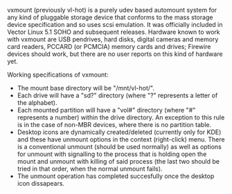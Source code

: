 vxmount (previously vl-hot) is a purely udev based automount system for any kind of pluggable storage device that conforms to the mass storage device specification and so uses scsi emulation. It was officially included in Vector Linux 5.1 SOHO and subsequent releases. Hardware known to work with vxmount are USB pendrives, hard disks, digital cameras and memory card readers, PCCARD (or PCMCIA) memory cards and drives; Firewire devices should work, but there are no user reports on this kind of hardware yet.

Working specifications of vxmount:
- The mount base directory will be "/mnt/vl-hot/".
- Each drive will have a "sd?" directory (where "?" represents a letter of the alphabet).
- Each mounted partition will have a "vol#" directory (where "#" represents a number) within the drive directory. An exception to this rule is in the case of non-MBR devices, where there is no partition table.
- Desktop icons are dynamically created/deleted (currently only for KDE) and these have unmount options in the context (right-click) menu. There is a conventional unmount (should be used normally) as well as options for unmount with signalling to the process that is holding open the mount and unmount with killing of said process (the last two should be tried in that order, when the normal unmount fails).
- The unmount operation has completed succesfully once the desktop icon dissapears.

